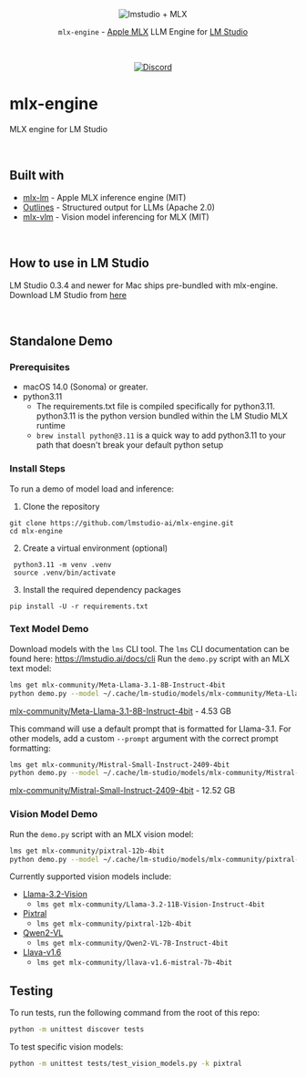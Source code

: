 <p align="center">
  <picture> 
    <img alt="lmstudio + MLX" src="https://github.com/user-attachments/assets/128bf3ba-d8d6-4fc8-85c9-4d0113ba5499">
  </picture>
</p>

<p align="center"><bold><code>mlx-engine</code> - <a href="https://github.com/ml-explore/mlx">Apple MLX</a> LLM Engine for <a href="https://lmstudio.ai/">LM Studio</a></bold></p>
<br/>
<p align="center"><a href="https://discord.gg/aPQfnNkxGC"><img alt="Discord" src="https://img.shields.io/discord/1110598183144399058?logo=discord&style=flat&logoColor=white"></a></p>

# mlx-engine
MLX engine for LM Studio

<br/>

## Built with
- [mlx-lm](https://github.com/ml-explore/mlx-examples) - Apple MLX inference engine (MIT)
- [Outlines](https://github.com/dottxt-ai/outlines) - Structured output for LLMs (Apache 2.0)
- [mlx-vlm](https://github.com/Blaizzy/mlx-vlm) - Vision model inferencing for MLX (MIT)

<br/>

## How to use in LM Studio
LM Studio 0.3.4 and newer for Mac ships pre-bundled with mlx-engine.
Download LM Studio from [here](https://lmstudio.ai/download?os=mac)

<br/>

## Standalone Demo

### Prerequisites

- macOS 14.0 (Sonoma) or greater.
- python3.11
  - The requirements.txt file is compiled specifically for python3.11. python3.11 is the python version bundled within the LM Studio MLX runtime
  - `brew install python@3.11` is a quick way to add python3.11 to your path that doesn't break your default python setup

### Install Steps
To run a demo of model load and inference:
1. Clone the repository
```
git clone https://github.com/lmstudio-ai/mlx-engine.git
cd mlx-engine
```
2. Create a virtual environment (optional)
```
 python3.11 -m venv .venv
 source .venv/bin/activate
```
3. Install the required dependency packages
```
pip install -U -r requirements.txt
```

### Text Model Demo
Download models with the `lms` CLI tool. The `lms` CLI documentation can be found here: https://lmstudio.ai/docs/cli
Run the `demo.py` script with an MLX text model:
```bash
lms get mlx-community/Meta-Llama-3.1-8B-Instruct-4bit
python demo.py --model ~/.cache/lm-studio/models/mlx-community/Meta-Llama-3.1-8B-Instruct-4bit 
```
[mlx-community/Meta-Llama-3.1-8B-Instruct-4bit](https://model.lmstudio.ai/download/mlx-community/Meta-Llama-3.1-8B-Instruct-4bit) - 4.53 GB

This command will use a default prompt that is formatted for Llama-3.1. For other models, add a custom `--prompt` argument with the correct prompt formatting:
```bash
lms get mlx-community/Mistral-Small-Instruct-2409-4bit
python demo.py --model ~/.cache/lm-studio/models/mlx-community/Mistral-Small-Instruct-2409-4bit --prompt "<s> [INST] How long will it take for an apple to fall from a 10m tree? [/INST]"
```
[mlx-community/Mistral-Small-Instruct-2409-4bit](https://model.lmstudio.ai/download/mlx-community/Mistral-Small-Instruct-2409-4bit) - 12.52 GB

### Vision Model Demo
Run the `demo.py` script with an MLX vision model:
```bash
lms get mlx-community/pixtral-12b-4bit
python demo.py --model ~/.cache/lm-studio/models/mlx-community/pixtral-12b-4bit --prompt "<s>[INST]Compare these images[IMG][IMG][/INST]" --images demo-data/chameleon.webp demo-data/toucan.jpeg
```
Currently supported vision models include:
 - [Llama-3.2-Vision](https://model.lmstudio.ai/download/mlx-community/Llama-3.2-11B-Vision-Instruct-4bit)
   - `lms get mlx-community/Llama-3.2-11B-Vision-Instruct-4bit`
 - [Pixtral](https://model.lmstudio.ai/download/mlx-community/pixtral-12b-4bit)
   - `lms get mlx-community/pixtral-12b-4bit`
 - [Qwen2-VL](https://model.lmstudio.ai/download/mlx-community/Qwen2-VL-7B-Instruct-4bit)
   - `lms get mlx-community/Qwen2-VL-7B-Instruct-4bit`
 - [Llava-v1.6](https://model.lmstudio.ai/download/mlx-community/llava-v1.6-mistral-7b-4bit)
   - `lms get mlx-community/llava-v1.6-mistral-7b-4bit`

## Testing

To run tests, run the following command from the root of this repo:
```bash
python -m unittest discover tests
```

To test specific vision models:
```bash
python -m unittest tests/test_vision_models.py -k pixtral
```